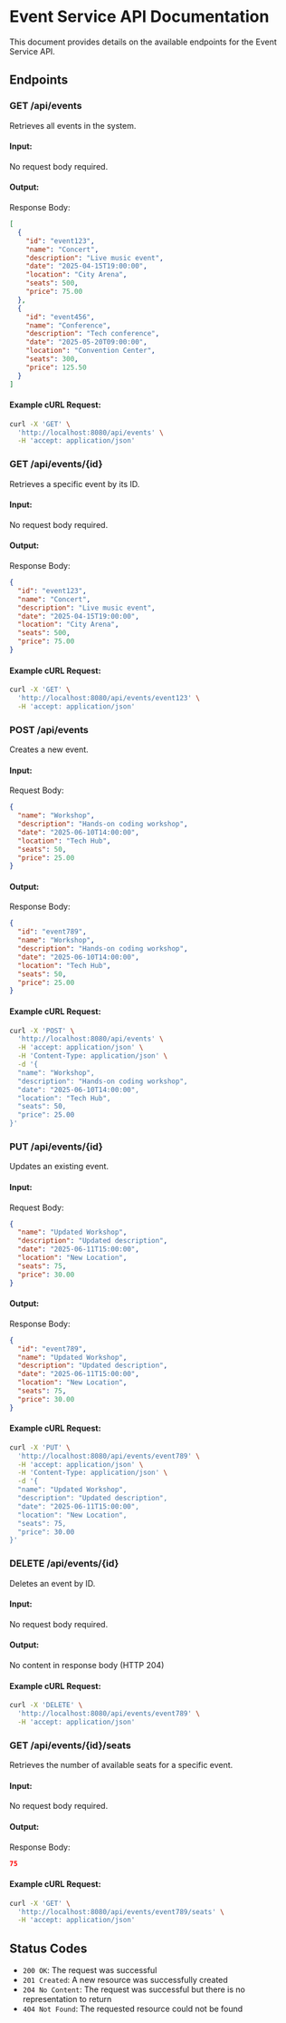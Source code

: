 # Event Service API Documentation

This document provides details on the available endpoints for the Event Service API.

## Endpoints

### GET /api/events

Retrieves all events in the system.

#### Input:

No request body required.

#### Output:

Response Body:
```json
[
  {
    "id": "event123",
    "name": "Concert",
    "description": "Live music event",
    "date": "2025-04-15T19:00:00",
    "location": "City Arena",
    "seats": 500,
    "price": 75.00
  },
  {
    "id": "event456",
    "name": "Conference",
    "description": "Tech conference",
    "date": "2025-05-20T09:00:00",
    "location": "Convention Center",
    "seats": 300,
    "price": 125.50
  }
]
```

#### Example cURL Request:

```bash
curl -X 'GET' \
  'http://localhost:8080/api/events' \
  -H 'accept: application/json'
```

### GET /api/events/{id}

Retrieves a specific event by its ID.

#### Input:

No request body required.

#### Output:

Response Body:
```json
{
  "id": "event123",
  "name": "Concert",
  "description": "Live music event",
  "date": "2025-04-15T19:00:00",
  "location": "City Arena",
  "seats": 500,
  "price": 75.00
}
```

#### Example cURL Request:

```bash
curl -X 'GET' \
  'http://localhost:8080/api/events/event123' \
  -H 'accept: application/json'
```

### POST /api/events

Creates a new event.

#### Input:

Request Body:
```json
{
  "name": "Workshop",
  "description": "Hands-on coding workshop",
  "date": "2025-06-10T14:00:00",
  "location": "Tech Hub",
  "seats": 50,
  "price": 25.00
}
```

#### Output:

Response Body:
```json
{
  "id": "event789",
  "name": "Workshop",
  "description": "Hands-on coding workshop",
  "date": "2025-06-10T14:00:00",
  "location": "Tech Hub",
  "seats": 50,
  "price": 25.00
}
```

#### Example cURL Request:

```bash
curl -X 'POST' \
  'http://localhost:8080/api/events' \
  -H 'accept: application/json' \
  -H 'Content-Type: application/json' \
  -d '{
  "name": "Workshop",
  "description": "Hands-on coding workshop",
  "date": "2025-06-10T14:00:00",
  "location": "Tech Hub",
  "seats": 50,
  "price": 25.00
}'
```

### PUT /api/events/{id}

Updates an existing event.

#### Input:

Request Body:
```json
{
  "name": "Updated Workshop",
  "description": "Updated description",
  "date": "2025-06-11T15:00:00",
  "location": "New Location",
  "seats": 75,
  "price": 30.00
}
```

#### Output:

Response Body:
```json
{
  "id": "event789",
  "name": "Updated Workshop",
  "description": "Updated description",
  "date": "2025-06-11T15:00:00",
  "location": "New Location",
  "seats": 75,
  "price": 30.00
}
```

#### Example cURL Request:

```bash
curl -X 'PUT' \
  'http://localhost:8080/api/events/event789' \
  -H 'accept: application/json' \
  -H 'Content-Type: application/json' \
  -d '{
  "name": "Updated Workshop",
  "description": "Updated description",
  "date": "2025-06-11T15:00:00",
  "location": "New Location",
  "seats": 75,
  "price": 30.00
}'
```

### DELETE /api/events/{id}

Deletes an event by ID.

#### Input:

No request body required.

#### Output:

No content in response body (HTTP 204)

#### Example cURL Request:

```bash
curl -X 'DELETE' \
  'http://localhost:8080/api/events/event789' \
  -H 'accept: application/json'
```

### GET /api/events/{id}/seats

Retrieves the number of available seats for a specific event.

#### Input:

No request body required.

#### Output:

Response Body:
```json
75
```

#### Example cURL Request:

```bash
curl -X 'GET' \
  'http://localhost:8080/api/events/event789/seats' \
  -H 'accept: application/json'
```

## Status Codes

- `200 OK`: The request was successful
- `201 Created`: A new resource was successfully created
- `204 No Content`: The request was successful but there is no representation to return
- `404 Not Found`: The requested resource could not be found